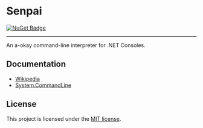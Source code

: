 # Senpai
 
 [![NuGet Badge](https://buildstats.info/nuget/senpai?includePreReleases=true)](https://www.nuget.org/packages/senpai)

 ---
 
 An a-okay command-line interpreter for .NET Consoles.

 ## Documentation

  * [Wikipedia](https://github.com/imdying/senpai/wiki/Senpai)
  * [System.CommandLine](https://github.com/imdying/senpai/wiki/System.CommandLine)

 ## License

  This project is licensed under the [MIT license](/LICENSE.md).